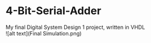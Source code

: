 # 4-Bit-Serial-Adder
My final Digital System Design 1 project, written in VHDL\
![alt text](Final Simulation.png)
